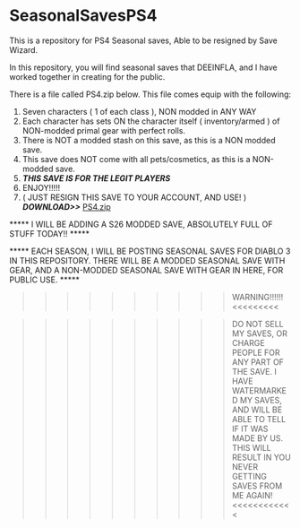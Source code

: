 # SeasonalSavesPS4
This is a repository for PS4 Seasonal saves, Able to be resigned by Save Wizard. 

In this repository, you will find seasonal saves that DEEINFLA, and I have worked together in creating for the public.

There is a file called PS4.zip below. This file comes equip with the following:

1. Seven characters ( 1 of each class ), NON modded in ANY WAY
2. Each character has sets ON the character itself ( inventory/armed ) of NON-modded primal gear with perfect rolls.
3. There is NOT a modded stash on this save, as this is a NON modded save.
4. This save does NOT come with all pets/cosmetics, as this is a NON-modded save.
5. *****THIS SAVE IS FOR THE LEGIT PLAYERS*****
6. ENJOY!!!!!
7. ( JUST RESIGN THIS SAVE TO YOUR ACCOUNT, AND USE! ) ***DOWNLOAD>>*** [PS4.zip](https://github.com/xXTheDevilsSonXx/SeasonalSavesPS4/files/8536749/PS4.zip)

***** I WILL BE ADDING A S26 MODDED SAVE, ABSOLUTELY FULL OF STUFF TODAY!! *****

***** EACH SEASON, I WILL BE POSTING SEASONAL SAVES FOR DIABLO 3 IN THIS REPOSITORY. THERE WILL BE A MODDED SEASONAL SAVE WITH GEAR, AND A NON-MODDED SEASONAL SAVE WITH GEAR IN HERE, FOR PUBLIC USE. *****

>>>>>>>>>> WARNING!!!!!! <<<<<<<<<

>>>>>>>>>> DO NOT SELL MY SAVES, OR CHARGE PEOPLE FOR ANY PART OF THE SAVE. I HAVE WATERMARKED MY SAVES, AND WILL BE ABLE TO TELL IF IT WAS MADE BY US. THIS WILL RESULT IN YOU NEVER GETTING SAVES FROM ME AGAIN! <<<<<<<<<<<<
